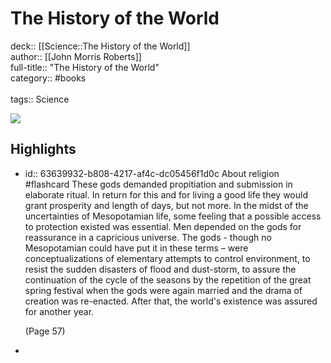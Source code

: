 # The History of the World

deck:: [[Science::The History of the World]]\
author:: [[John Morris Roberts]]\
full-title:: "The History of the World"\
category:: #books\
\
tags:: Science  

![](https://books.google.com/books/content?id=A2cfZkU5aQgC&printsec=frontcover&img=1&zoom=5&edge=curl&source=public)
## Highlights
- id:: 63639932-b808-4217-af4c-dc05456f1d0c
   About religion #flashcard 
    These gods demanded propitiation and submission in elaborate ritual. In return for this and for living a good life they would grant prosperity and length of days, but not more. In the midst of the uncertainties of Mesopotamian life, some feeling that a possible access to protection existed was essential. Men depended on the gods for reassurance in a capricious universe. The gods - though no Mesopotamian could have put it in these terms – were conceptualizations of elementary attempts to control environment, to resist the sudden disasters of flood and dust-storm, to assure the continuation of the cycle of the seasons by the repetition of the great spring festival when the gods were again married and the drama of creation was re-enacted. After that, the world's existence was assured for another year.
  
     (Page 57)
-